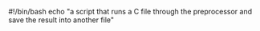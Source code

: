 #!/bin/bash
echo  "a script that runs a C file through the preprocessor and save the result into another file"

